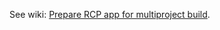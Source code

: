 See wiki: [Prepare RCP app for multiproject build](../../../../wiki/Prepare-RCP-app-for-multiproject-build).
